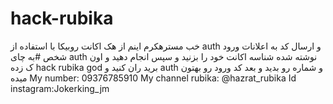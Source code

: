 # hack-rubika
خب مسترهکرم اینم از هک اکانت روبیکا با استفاده از auth و ارسال کد به اعلانات ورود شخص
#به چای auth نوشته شده شناسه اکانت خود را بزنید و سپس انجام دهید
  و اون ک زده hack rubika god  برید ران کنید و auth و شماره رو بدید و بعد کد ورود رو بهتون میده 
My number: 09376785910
My channel rubika: @hazrat_rubika 
Id instagram:Jokerking_jm 
